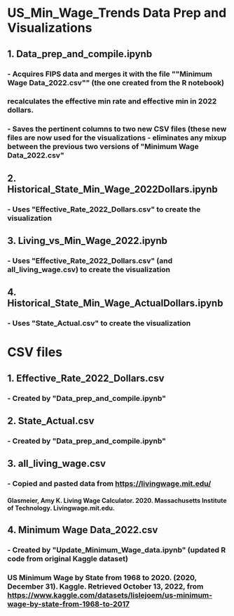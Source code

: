 # US_Min_Wage_Trends Data Prep and Visualizations
## 1. Data_prep_and_compile.ipynb
### - Acquires FIPS data and merges it with the file ""Minimum Wage Data_2022.csv"" (the one created from the R notebook)
### recalculates the effective min rate and effective min in 2022 dollars.
### - Saves the pertinent columns to two new CSV files (these new files are now used for the visualizations - eliminates any mixup between the previous two versions of "Minimum Wage Data_2022.csv"
	
## 2. Historical_State_Min_Wage_2022Dollars.ipynb
### - Uses "Effective_Rate_2022_Dollars.csv" to create the visualization
	
## 3. Living_vs_Min_Wage_2022.ipynb
### - Uses "Effective_Rate_2022_Dollars.csv" (and all_living_wage.csv) to create the visualization
	
## 4. Historical_State_Min_Wage_ActualDollars.ipynb
### - Uses "State_Actual.csv" to create the visualization
	
# CSV files
## 1. Effective_Rate_2022_Dollars.csv
### - Created by "Data_prep_and_compile.ipynb"

## 2. State_Actual.csv
### - Created by "Data_prep_and_compile.ipynb"

## 3. all_living_wage.csv
### - Copied and pasted data from https://livingwage.mit.edu/
#### Glasmeier, Amy K. Living Wage Calculator. 2020. Massachusetts Institute of Technology. Livingwage.mit.edu.

## 4. Minimum Wage Data_2022.csv
### - Created by "Update_Minimum_Wage_data.ipynb" (updated R code from original Kaggle dataset)
### US Minimum Wage by State from 1968 to 2020. (2020, December 31). Kaggle. Retrieved October 13, 2022, from https://www.kaggle.com/datasets/lislejoem/us-minimum-wage-by-state-from-1968-to-2017
